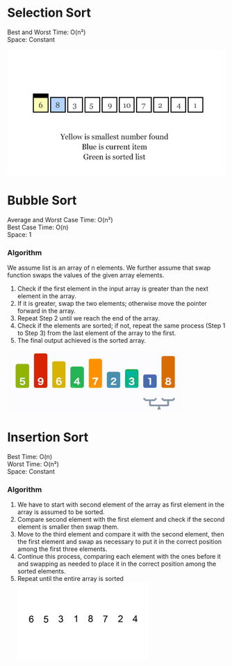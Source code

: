 # Selection Sort
Best and Worst Time: O(n²)  
Space: Constant

![selection_sort.gif](selection_sort.gif)

# Bubble Sort
Average and Worst Case Time: O(n²)  
Best Case Time: O(n)  
Space: 1  

### Algorithm
We assume list is an array of n elements. We further assume that swap function swaps the values of the given array elements.
1. Check if the first element in the input array is greater than the next element in the array. 
2. If it is greater, swap the two elements; otherwise move the pointer forward in the array. 
3. Repeat Step 2 until we reach the end of the array. 
4. Check if the elements are sorted; if not, repeat the same process (Step 1 to Step 3) from the last element of the array to the first. 
5. The final output achieved is the sorted array.

![bubble_sort.gif](bubble_sort.gif)

# Insertion Sort
Best Time: O(n)  
Worst Time: O(n²)  
Space: Constant

### Algorithm
1. We have to start with second element of the array as first element in the array is assumed to be sorted. 
2. Compare second element with the first element and check if the second element is smaller then swap them. 
3. Move to the third element and compare it with the second element, then the first element and swap as necessary to put it in the correct position among the first three elements. 
4. Continue this process, comparing each element with the ones before it and swapping as needed to place it in the correct position among the sorted elements. 
5. Repeat until the entire array is sorted
![insertion_sort.gif](insertion_sort.gif)
